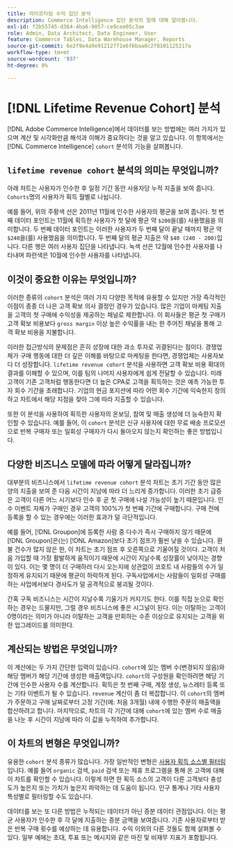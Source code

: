 ```yaml
---
title: 라이프타임 수익 집단 분석
description: Commerce Intelligence 집단 분석의 힘에 대해 알아봅니다.
exl-id: f2b55745-d364-4ba6-9857-ce9cee05c3ae
role: Admin, Data Architect, Data Engineer, User
feature: Commerce Tables, Data Warehouse Manager, Reports
source-git-commit: 6e2f9e4a9e91212771e6f6baa8c2f8101125217a
workflow-type: tm+mt
source-wordcount: '937'
ht-degree: 0%

---
```


# [!DNL Lifetime Revenue Cohort] 분석

[!DNL Adobe Commerce Intelligence]에서 데이터를 보는 방법에는 여러 가지가 있으며 계산 및 시각화만큼 해석과 이해가 중요하다는 것을 알고 있습니다. 이 항목에서는 [!DNL Commerce Intelligence] `cohort` 분석의 기능을 살펴봅니다.

## `lifetime revenue cohort` 분석의 의미는 무엇입니까?

아래 차트는 사용자가 인수한 후 일정 기간 동안 사용자당 누적 지출을 보여 줍니다. `Cohorts`명의 사용자가 획득 월별로 나뉩니다.

예를 들어, 위의 주황색 선은 2011년 11월에 인수한 사용자의 평균을 보여 줍니다. 첫 번째 데이터 포인트는 11월에 획득한 사용자가 첫 달에 평균 약 `$200`을(를) 사용했음을 의미합니다. 두 번째 데이터 포인트는 이러한 사용자가 두 번째 달이 끝날 때까지 평균 약 `$240`을(를) 사용했음을 의미합니다. 두 번째 달의 평균 지출은 약 `$40 (240 - 200)`입니다. 다른 행은 여러 사용자 집단을 나타냅니다. 녹색 선은 12월에 인수한 사용자를 나타내며 파란색은 10월에 인수한 사용자를 나타냅니다.

## 이것이 중요한 이유는 무엇입니까?

이러한 종류의 `cohort` 분석은 여러 가지 다양한 목적에 유용할 수 있지만 가장 즉각적인 이점이 종종 더 나은 고객 확보 의사 결정인 경우가 있습니다. 많은 기업이 마케팅 지출을 고객의 첫 구매에 수익성을 제공하는 채널로 제한합니다. 이 회사들은 평균 첫 구매가 고객 확보 비용보다 `gross margin` 이상 높은 수익률을 내는 한 주어진 채널을 통해 고객 확보 비용을 지불합니다.

이러한 접근방식의 문제점은 흔히 성장에 대한 과소 투자로 귀결된다는 점이다. 경쟁업체가 구매 행동에 대한 더 깊은 이해를 바탕으로 마케팅을 한다면, 경쟁업체는 사용자보다 더 성장합니다. `lifetime revenue cohort` 분석을 사용하면 고객 확보 비용 확대의 결과를 이해할 수 있으며, 이를 팀의 나머지 사용자에게 쉽게 전달할 수 있습니다. 미래 고객이 기존 고객처럼 행동한다면 더 높은 CPA로 고객을 획득하는 것은 예측 가능한 투자 회수 기간을 초래합니다. 기업의 현금 포지션에 따라 어떤 회수 기간에 익숙한지 정의하고 차트에서 해당 지점을 찾아 그에 따라 지출할 수 있습니다.

또한 이 분석을 사용하여 획득한 사용자의 온보딩, 참여 및 매출 생성에 더 능숙한지 확인할 수 있습니다. 예를 들어, 이 `cohort` 분석은 신규 사용자에 대한 무료 배송 프로모션으로 반복 구매자 또는 일회성 구매자가 다시 돌아오지 않는지 확인하는 좋은 방법입니다.

## 다양한 비즈니스 모델에 따라 어떻게 달라집니까?

대부분의 비즈니스에서 `lifetime revenue cohort` 분석 차트는 초기 기간 동안 많은 양의 지출을 보여 준 다음 시간이 지남에 따라 더 느리게 증가합니다. 이러한 초기 급증은 고객이 다른 어느 시기보다 인수 후 곧 첫 구매에 나설 가능성이 높기 때문입니다. 인수 이벤트 자체가 구매인 경우 고객의 100%가 첫 번째 기간에 구매합니다. 구매 전에 등록을 할 수 있는 경우에는 이러한 효과가 덜 극단적입니다.

예를 들어, [!DNL Groupon]에 등록한 사람 중 다수가 즉시 구매하지 않기 때문에 [!DNL Groupon]은(는) [!DNL Amazon]보다 초기 점프가 훨씬 낮을 수 있습니다. 환불 건수가 많지 않은 한, 이 차트는 초기 점프 후 오른쪽으로 기울어질 것이다. 고객이 처음 가입할 때 가장 활발하게 움직이기 때문에 시간이 지날수록 성장률이 낮아지는 경향이 있다. 이는 몇 명이 더 구매하러 다시 오는지에 상관없이 코호트 내 사람들의 수가 일정하게 유지되기 때문에 평균이 하락하게 된다. 구독사업에서는 사람들이 일회성 구매를 하는 사업에서보다 경사도가 덜 공격적으로 붕괴될 것이다.

간혹 구독 비즈니스는 시간이 지날수록 기울기가 커지기도 한다. 이를 직접 눈으로 확인하는 경우는 드물지만, 그럴 경우 비즈니스에 좋은 시그널이 된다. 이는 이탈하는 고객이 0명이라는 의미가 아니라 이탈하는 고객을 만회하는 수준 이상으로 유지되는 고객을 위한 업그레이드를 의미한다.

## 계산되는 방법은 무엇입니까?

이 계산에는 두 가지 간단한 입력이 있습니다. `cohort`에 있는 멤버 수(변경되지 않음)와 해당 멤버가 해당 기간에 생성한 매출액입니다. `cohort`의 구성원을 확인하려면 해당 기간에 인수한 사용자 수를 계산합니다. 획득은 첫 번째 구매, 계정 생성, 뉴스레터 등록 또는 기타 이벤트가 될 수 있습니다. `revenue` 계산이 좀 더 복잡합니다. 이 `cohort`의 멤버가 주문하고 구매 날짜로부터 고정 기간(예: 처음 3개월) 내에 수행한 주문의 매출액을 합산하려고 합니다. 마지막으로, 차트의 각 기간에 대해 `cohort`에 있는 멤버 수로 매출을 나눈 후 시간이 지남에 따라 이 값을 누적하여 추가합니다.

## 이 차트의 변형은 무엇입니까?

유용한 `cohort` 분석 종류가 많습니다. 가장 일반적인 변형은 [사용자 획득 소스별 필터링](../analysis/most-value-source-channel.md)입니다. 예를 들어 `organic` 검색, `paid` 검색 또는 제휴 프로그램을 통해 온 고객에 대해 이 차트를 확인할 수 있습니다. 이렇게 하면 한 획득 소스의 고객이 다른 고객보다 충성도가 높은지 또는 가치가 높은지 파악하는 데 도움이 됩니다. 인구 통계나 기타 사용자 특성별로 필터링할 수도 있습니다.

데이터를 보는 또 다른 방법은 누적되는 데이터가 아닌 증분 데이터 관점입니다. 이는 평균 사용자가 인수한 후 각 달에 지출하는 증분 금액을 보여줍니다. 기존 사용자로부터 받은 반복 구매 횟수를 예상하는 데 유용합니다. 수익 이외의 다른 것들도 함께 살펴볼 수 있다. 일부 예에는 초대, 투표 또는 메시지와 같은 마진 및 비재무 지표가 포함됩니다.
